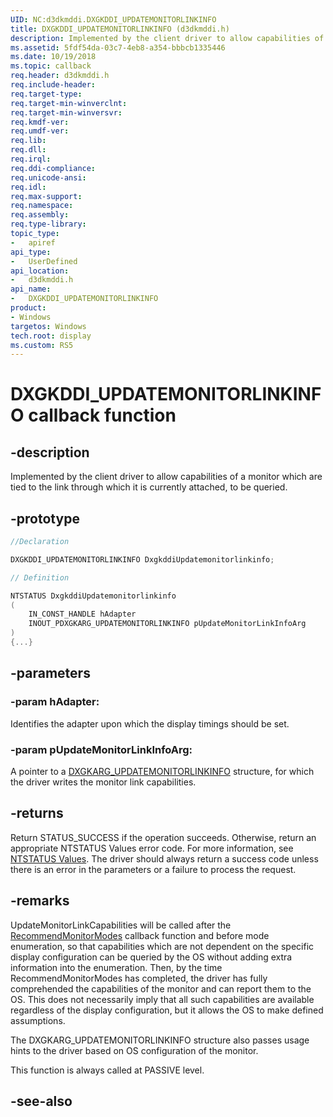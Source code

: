 ```yaml
---
UID: NC:d3dkmddi.DXGKDDI_UPDATEMONITORLINKINFO
title: DXGKDDI_UPDATEMONITORLINKINFO (d3dkmddi.h)
description: Implemented by the client driver to allow capabilities of a monitor which are tied to the link through which it is currently attached, to be queried.
ms.assetid: 5fdf54da-03c7-4eb8-a354-bbbcb1335446
ms.date: 10/19/2018
ms.topic: callback
req.header: d3dkmddi.h
req.include-header:
req.target-type:
req.target-min-winverclnt:
req.target-min-winversvr:
req.kmdf-ver:
req.umdf-ver:
req.lib:
req.dll:
req.irql:
req.ddi-compliance:
req.unicode-ansi:
req.idl:
req.max-support:
req.namespace:
req.assembly:
req.type-library:
topic_type:
-	apiref
api_type:
-	UserDefined
api_location:
-	d3dkmddi.h
api_name:
-	DXGKDDI_UPDATEMONITORLINKINFO
product: 
- Windows
targetos: Windows
tech.root: display
ms.custom: RS5
---
```


# DXGKDDI_UPDATEMONITORLINKINFO callback function

## -description

Implemented by the client driver to allow capabilities of a monitor which are tied to the link through which it is currently attached, to be queried.

## -prototype

```cpp
//Declaration

DXGKDDI_UPDATEMONITORLINKINFO DxgkddiUpdatemonitorlinkinfo;

// Definition

NTSTATUS DxgkddiUpdatemonitorlinkinfo
(
	IN_CONST_HANDLE hAdapter
	INOUT_PDXGKARG_UPDATEMONITORLINKINFO pUpdateMonitorLinkInfoArg
)
{...}

```

## -parameters

### -param hAdapter:

Identifies the adapter upon which the display timings should be set.

### -param pUpdateMonitorLinkInfoArg:

A pointer to a [DXGKARG_UPDATEMONITORLINKINFO](ns-d3dkmddi-_dxgkarg_updatemonitorlinkinfo.md) structure, for which the driver writes the monitor link capabilities.

## -returns

Return STATUS_SUCCESS if the operation succeeds. Otherwise, return an appropriate NTSTATUS Values error code. For more information, see [NTSTATUS Values](https://docs.microsoft.com/windows-hardware/drivers/kernel/ntstatus-values). The driver should always return a success code unless there is an error in the parameters or a failure to process the request.

## -remarks

UpdateMonitorLinkCapabilities will be called after the [RecommendMonitorModes](nc-d3dkmddi-dxgkddi_recommendmonitormodes.md) callback function and before mode enumeration, so that capabilities which are not dependent on the specific display configuration can be queried by the OS without adding extra information into the enumeration. Then, by the time RecommendMonitorModes has completed, the driver has fully comprehended the capabilities of the monitor and can report them to the OS. This does not necessarily imply that all such capabilities are available regardless of the display configuration, but it allows the OS to make defined assumptions.

The DXGKARG_UPDATEMONITORLINKINFO structure also passes usage hints to the driver based on OS configuration of the monitor.

This function is always called at PASSIVE level.



## -see-also
